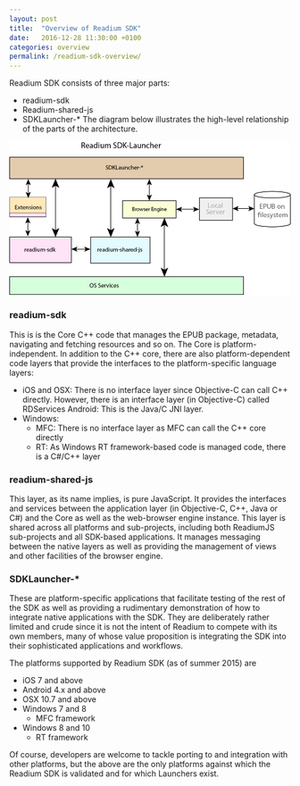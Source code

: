 ```yaml
---
layout: post
title:  "Overview of Readium SDK"
date:   2016-12-28 11:30:00 +0100
categories: overview
permalink: /readium-sdk-overview/
---
```


Readium SDK consists of three major parts:

- readium-sdk
- Readium-shared-js
- SDKLauncher-*
The diagram below illustrates the high-level relationship of the parts of the architecture.

![readium-sdk](/assets/images/readium-sdk.png)

### readium-sdk

This is is the Core C++ code that manages the EPUB package, metadata, navigating and fetching resources and so on. The Core is platform-independent. In addition to the C++ core, there are also platform-dependent code layers that provide the interfaces to the platform-specific language layers:

- iOS and OSX: There is no interface layer since Objective-C can call C++ directly. However, there is an interface layer (in Objective-C) called RDServices
Android: This is the Java/C JNI layer.
- Windows:
    - MFC: There is no interface layer as MFC can call the C++ core directly
    - RT: As Windows RT framework-based code is managed code, there is a C#/C++ layer

### readium-shared-js

This layer, as its name implies, is pure JavaScript. It provides the interfaces and services between the application layer (in Objective-C, C++, Java or C#) and the Core as well as the web-browser engine instance. This layer is shared across all platforms and sub-projects, including both ReadiumJS sub-projects and all SDK-based applications. It manages messaging between the native layers as well as providing the management of views and other facilities of the browser engine.

### SDKLauncher-*

These are platform-specific applications that facilitate testing of the rest of the SDK as well as providing a rudimentary demonstration of how to integrate native applications with the SDK. They are deliberately rather limited and crude since it is not the intent of Readium to compete with its own members, many of whose value proposition is integrating the SDK into their sophisticated applications and workflows.

The platforms supported by Readium SDK (as of summer 2015) are

- iOS 7 and above
- Android 4.x and above
- OSX 10.7 and above
- Windows 7 and 8
    - MFC framework
- Windows 8 and 10
    - RT framework

Of course, developers are welcome to tackle porting to and integration with other platforms, but the above are the only platforms against which the Readium SDK is validated and for which Launchers exist.

